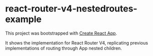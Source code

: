 # react-router-v4-nestedroutes-example

This project was bootstrapped with [Create React App](https://github.com/facebookincubator/create-react-app).

It shows the implementation for React Router V4, replicating previous implementations of routing through App nested children. 
